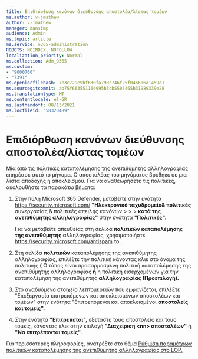```yaml
---
title: Επιδιόρθωση κανόνων διεύθυνσης αποστολέα/λίστας τομέων
ms.author: v-jmathew
author: v-jmathew
manager: dansimp
audience: Admin
ms.topic: article
ms.service: o365-administration
ROBOTS: NOINDEX, NOFOLLOW
localization_priority: Normal
ms.collection: Adm_O365
ms.custom:
- "9000760"
- "7391"
ms.openlocfilehash: 7e3c729e9bf630fa798c746f25f046606a1459a1
ms.sourcegitcommit: ab75f66355116e995b3cb5505465b31989339e28
ms.translationtype: MT
ms.contentlocale: el-GR
ms.lasthandoff: 08/13/2021
ms.locfileid: "58320489"
---
```

# <a name="fix-sender-addressdomain-list-rules"></a>Επιδιόρθωση κανόνων διεύθυνσης αποστολέα/λίστας τομέων

Μία από τις πολιτικές καταπολέμησης της ανεπιθύμητης αλληλογραφίας επηρέασε αυτό το μήνυμα. Ο αποστολέας του μηνύματος βρέθηκε σε μια λίστα αποδοχής ή αποκλεισμού. Για να αναθεωρήσετε τις πολιτικές, ακολουθήστε τα παρακάτω βήματα:

1. Στην πύλη Microsoft 365 Defender, μεταβείτε στην ενότητα <https://security.microsoft.com/> **"Ηλεκτρονικό ταχυδρομείο& πολιτικές** συνεργασίας & πολιτικές απειλής κανόνων \>  \>  \> **κατά της ανεπιθύμητης αλληλογραφίας"** στην ενότητα **"Πολιτικές".**

   Για να μεταβείτε απευθείας στη σελίδα **πολιτικών καταπολέμησης της ανεπιθύμητης** αλληλογραφίας, χρησιμοποιήστε <https://security.microsoft.com/antispam> το .

2. Στη σελίδα **πολιτικών** καταπολέμησης της ανεπιθύμητης αλληλογραφίας, επιλέξτε την πολιτική κάνοντας κλικ στο  όνομα της πολιτικής **(** Ο τύπος είναι προσαρμοσμένη πολιτική καταπολέμησης της ανεπιθύμητης αλληλογραφίας **ή** η πολιτική εισερχομένων για την καταπολέμηση της ανεπιθύμητης **αλληλογραφίας (Προεπιλογή).**
3. Στο αναδυόμενο στοιχείο λεπτομερειών  που εμφανίζεται, επιλέξτε "Επεξεργασία επιτρεπόμενων και αποκλεισμένων αποστολέων και τομέων" στην ενότητα "Επιτρεπόμενοι και αποκλεισμένοι **αποστολείς και τομείς".**
4. Στην ενότητα **"Επιτρέπεται",** εξετάστε τους αποστολείς και τους τομείς, κάνοντας κλικ στην επιλογή **"Διαχείριση \<nn\> αποστολέων"** ή **"Να επιτρέπονται τομείς".**

Για περισσότερες πληροφορίες, ανατρέξτε στο θέμα [Ρύθμιση παραμέτρων πολιτικών καταπολέμησης της ανεπιθύμητης αλληλογραφίας στο EOP.](https://docs.microsoft.com/microsoft-365/security/office-365-security/configure-your-spam-filter-policies)
